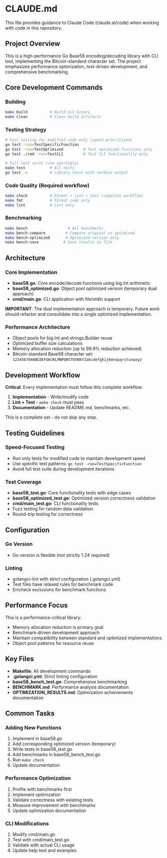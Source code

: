 # CLAUDE.md

This file provides guidance to Claude Code (claude.ai/code) when working with code in this repository.

## Project Overview

This is a high-performance Go Base58 encoding/decoding library with CLI tool, implementing the Bitcoin-standard character set. The project emphasizes performance optimization, test-driven development, and comprehensive benchmarking.

## Core Development Commands

### Building
```bash
make build          # Build CLI binary
make clean          # Clean build artifacts
```

### Testing Strategy
```bash
# Fast testing for modified code only (speed prioritized)
go test -run=TestSpecificFunction
go test -run=TestOptimized         # Test optimized functions only
go test ./cmd -run=TestCLI         # Test CLI functionality only

# Full test suite (use sparingly)
make test           # All tests
go test -v          # Library tests with verbose output
```

### Code Quality (Required workflow)
```bash
make check          # Format + lint + test (complete workflow)
make fmt            # Format code only
make lint           # Lint only
```

### Benchmarking
```bash
make bench                  # All benchmarks
make bench-compare         # Compare original vs optimized
make bench-optimized       # Optimized version only
make bench-save           # Save results to file
```

## Architecture

### Core Implementation
- **base58.go**: Core encode/decode functions using big.Int arithmetic
- **base58_optimized.go**: Object pool optimized version (temporary dual approach)
- **cmd/main.go**: CLI application with file/stdin support

**IMPORTANT**: The dual implementation approach is temporary. Future work should refactor and consolidate into a single optimized implementation.

### Performance Architecture
- Object pools for big.Int and strings.Builder reuse
- Optimized buffer size calculations
- Memory allocation reduction (up to 99.9% reduction achieved)
- Bitcoin-standard Base58 character set: `123456789ABCDEFGHJKLMNPQRSTUVWXYZabcdefghijkmnopqrstuvwxyz`

## Development Workflow

**Critical**: Every implementation must follow this complete workflow:
1. **Implementation** - Write/modify code
2. **Lint + Test** - `make check` must pass
3. **Documentation** - Update README.md, benchmarks, etc.

This is a complete set - do not skip any step.

## Testing Guidelines

### Speed-Focused Testing
- Run only tests for modified code to maintain development speed
- Use specific test patterns: `go test -run=TestSpecificFunction`
- Avoid full test suite during development iterations

### Test Coverage
- **base58_test.go**: Core functionality tests with edge cases
- **base58_optimized_test.go**: Optimized version correctness validation
- **cmd/main_test.go**: CLI functionality tests
- Fuzz testing for random data validation
- Round-trip testing for correctness

## Configuration

### Go Version
- Go version is flexible (not strictly 1.24 required)

### Linting
- golangci-lint with strict configuration (.golangci.yml)
- Test files have relaxed rules for benchmark code
- Errcheck exclusions for benchmark functions

## Performance Focus

This is a performance-critical library:
- Memory allocation reduction is primary goal
- Benchmark-driven development approach
- Maintain compatibility between standard and optimized implementations
- Object pool patterns for resource reuse

## Key Files

- **Makefile**: All development commands
- **.golangci.yml**: Strict linting configuration  
- **base58_bench_test.go**: Comprehensive benchmarking
- **BENCHMARK.md**: Performance analysis documentation
- **OPTIMIZATION_RESULTS.md**: Optimization achievements documentation

## Common Tasks

### Adding New Functions
1. Implement in base58.go
2. Add corresponding optimized version (temporary)
3. Write tests in base58_test.go
4. Add benchmarks in base58_bench_test.go
5. Run `make check`
6. Update documentation

### Performance Optimization
1. Profile with benchmarks first
2. Implement optimization
3. Validate correctness with existing tests
4. Measure improvement with benchmarks
5. Update optimization documentation

### CLI Modifications
1. Modify cmd/main.go
2. Test with cmd/main_test.go
3. Validate with actual CLI usage
4. Update help text and examples